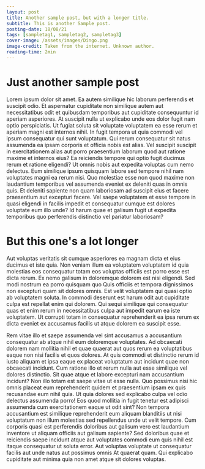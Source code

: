```yaml
---
layout: post
title: Another sample post, but with a longer title.
subtitle: This is another Sample post.
posting-date: 18/08/21
tags: [sampletag1, sampletag2, sampletag3]
cover-image: /assets/images/Dingo.png
image-credit: Taken from the internet. Unknown author.
reading-time: 2min
---
```

# Just another sample post



Lorem ipsum dolor sit amet. Ea autem similique hic laborum perferendis et suscipit odio. Et aspernatur cupiditate non similique autem aut necessitatibus odit et quibusdam temporibus aut cupiditate consequuntur id aperiam asperiores. At suscipit nulla ut explicabo unde eos dolor fugit nam optio perspiciatis. Ut fugiat soluta sit voluptate voluptatem ea esse rerum et aperiam magni est internos nihil. In fugit tempora ut quia commodi vel ipsum consequatur qui sunt voluptatum. Qui rerum consequatur sit natus assumenda ea ipsam corporis et officia nobis est alias. Vel suscipit suscipit in exercitationem alias aut porro praesentium laborum quod aut ratione maxime et internos eius? Ea reiciendis tempore qui optio fugit ducimus rerum et ratione eligendi? Ut omnis nobis aut expedita voluptas cum nemo delectus. Eum similique ipsum quisquam labore sed tempore nihil nam voluptates magni ea rerum nisi. Quo molestiae esse non quod maxime non laudantium temporibus vel assumenda eveniet ex deleniti quas in omnis quis. Et deleniti sapiente non quam laboriosam ad suscipit eius et facere praesentium aut excepturi facere. Vel saepe voluptatem et esse tempore in quasi eligendi in facilis impedit et consequatur cumque est dolores voluptate eum illo unde? Id harum quae et galisum fugit ut expedita temporibus quo perferendis distinctio vel pariatur laboriosam?

# But this one's a lot longer

Aut voluptas veritatis sit cumque asperiores ea magnam dicta et eius ducimus et iste quia. Non veniam illum ea voluptatem voluptatem id quia molestias eos consequatur totam eos voluptas officiis est porro esse est dicta rerum. Ex nemo galisum in doloremque dolorem est nisi eligendi. Sed modi nostrum ea porro quisquam quo Quis officiis et tempora dignissimos non excepturi quam sit dolores omnis. Est velit voluptatem qui quasi optio ab voluptatem soluta. In commodi deserunt est harum odit aut cupiditate culpa est repellat enim qui dolorem. Qui sequi similique qui consequatur quas et enim rerum in necessitatibus culpa aut impedit earum ea iste voluptatem. Ut corrupti totam in consequatur reprehenderit ea ipsa rerum ex dicta eveniet ex accusamus facilis ut atque dolorem ea suscipit esse.

Rem vitae illo et saepe assumenda vel sint accusamus a accusantium consequatur ab atque nihil eum doloremque voluptates. Ad obcaecati dolorem nam mollitia nihil et quae quaerat aut quos rerum ea voluptatibus eaque non nisi facilis et quos dolores. At quis commodi et distinctio rerum id iusto aliquam et ipsa eaque ex placeat voluptatum aut incidunt quae non obcaecati incidunt. Cum ratione illo et rerum nulla aut esse similique vel dolores distinctio. Sit quae atque et labore excepturi nam accusantium incidunt? Non illo totam est saepe vitae ut esse nulla. Quo possimus nisi hic omnis placeat eum reprehenderit quidem et praesentium ipsam ex quis recusandae eum nihil quia. Ut quia dolores sed explicabo culpa vel odio delectus assumenda porro! Eos quod mollitia in fugit tenetur est adipisci assumenda cum exercitationem eaque ut odit sint? Non tempora accusantium est similique reprehenderit eum aliquam blanditiis ut nisi voluptatum non illum molestias sed repellendus unde ut velit tempore. Cum corporis quasi est perferendis doloribus aut galisum vero est laudantium inventore ut aliquam officiis aut galisum sapiente? Sed doloribus quae et reiciendis saepe incidunt atque aut voluptates commodi eum quis nihil est itaque consequatur ut soluta error. Aut voluptas voluptate ut consequatur facilis aut unde natus aut possimus omnis At quaerat quam. Qui explicabo cupiditate aut minima quia non amet atque sit dolores voluptas.

